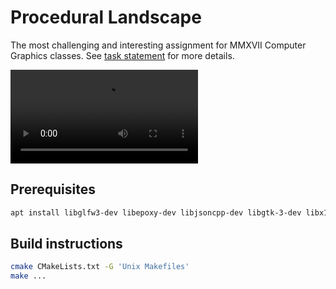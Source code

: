 # Procedural Landscape

The most challenging and interesting assignment for MMXVII Computer Graphics classes.
See [task statement](./doc/task.pdf) for more details.

![landscape-demo](./assets/landscape-demo.mp4)

## Prerequisites

```sh
apt install libglfw3-dev libepoxy-dev libjsoncpp-dev libgtk-3-dev libx11-dev libsoil-dev libglm-dev
```

## Build instructions

```sh
cmake CMakeLists.txt -G 'Unix Makefiles'
make ...
```

